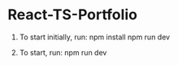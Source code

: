 # React-TS-Portfolio

1. To start initially, run:
   npm install
   npm run dev

2. To start, run:
   npm run dev
